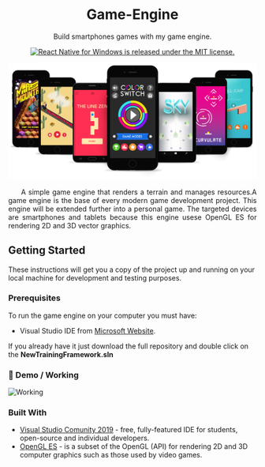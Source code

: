 <h1 align="center"> Game-Engine </h1>
<p align="center">
  Build smartphones games with my game engine.
</p>

<p align="center">
  <a href="https://github.com/RusuGabriel/Game-Engine/blob/master/LICENSE">
    <img src="https://img.shields.io/badge/license-MIT-blue.svg" alt="React Native for Windows is released under the MIT license." />
  </a>
</p>

<p align="center">
  <img src="./Resources/games.png">
</p>


<p align="justify">&nbsp;&nbsp;&nbsp;&nbsp;&nbsp;A simple game engine that renders a terrain and manages resources.A game engine is the base of every modern game development project. This engine will be extended further into a personal game. The targeted devices are smartphones and tablets because this engine usese OpenGL ES for rendering 2D and 3D vector graphics.</p>

## Getting Started

These instructions will get you a copy of the project up and running on your local machine for development and testing purposes.

### Prerequisites
To run the game engine on your computer you must have:
* Visual Studio IDE from [Microsoft Website](https://visualstudio.microsoft.com/vs/).

If you already have it just download the full repository and double click on the **NewTrainingFramework.sln**

### 🎥 Demo / Working <a name = "demo"></a>
![Working](Resources/preview.gif)

### Built With

* [Visual Studio Comunity 2019](http://www.dropwizard.io/1.0.2/docs/) - free, fully-featured IDE for students, open-source and individual developers.
* [OpenGL ES](https://www.khronos.org/registry/OpenGL-Refpages/es2.0/) - is a subset of the OpenGL (API) for rendering 2D and 3D computer graphics such as those used by video games.
